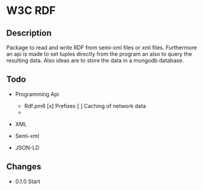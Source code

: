# W3C RDF

## Description

Package to read and write RDF from semi-xml files or xml files. Furthermore
an api is made to set tuples directly from the program an also to query
the resulting data. Also ideas are to store the data in a mongodb database.


## Todo

* Programming Api
  * Rdf.pm6
    [x] Prefixes
    [ ] Caching of network data
  * 

* XML
* Semi-xml
* JSON-LD


## Changes

* 0.1.0 Start

